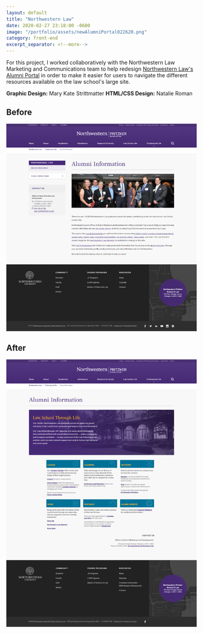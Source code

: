 ```yaml
---
layout: default
title: "Northwestern Law"
date: 2020-02-27 23:18:00 -0600
image: "/portfolio/assets/newAlumniPortal022620.png"
category: front-end
excerpt_separator: <!--more-->
---
```

For this project, I worked collaboratively with the Northwestern Law Marketing and Communications team to help redesign [Northwestern Law's Alumni Portal](http://www.law.northwestern.edu/alumni/) in order to make it easier for users to navigate the different resources available on the law school's large site.

**Graphic Design:** Mary Kate Strittmatter
**HTML/CSS Design:** Natalie Roman

## Before
<img src="/portfolio/assets/oldAlumniPage010320.png" class="post-image" alt="A screenshot of the Alumni portal before redesign.">

## After
<img src="/portfolio/assets/newAlumniPortal022620.png" class="post-image" alt="A screenshot of the Alumni Portal after being redesigned.">
